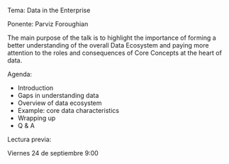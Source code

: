 Tema: Data in the Enterprise

Ponente: Parviz Foroughian

The main purpose of the talk is to highlight the importance of forming a better understanding of the overall Data Ecosystem and paying more attention to the roles and consequences of Core Concepts at the heart of data.

Agenda:

* Introduction
* Gaps in understanding data
* Overview of data ecosystem
* Example: core data characteristics
* Wrapping up
* Q & A

Lectura previa:

Viernes 24 de septiembre 9:00
